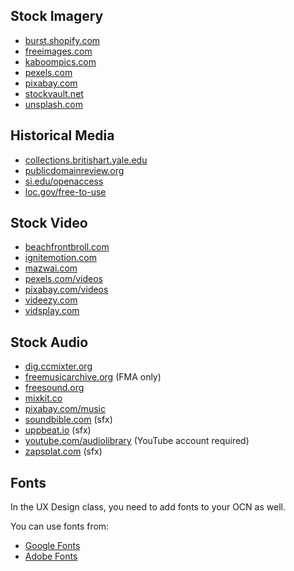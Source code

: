## Stock Imagery

- [burst.shopify.com](https://burst.shopify.com)
- [freeimages.com](https://freeimages.com)
- [kaboompics.com](https://kaboompics.com)
- [pexels.com](https://pexels.com)
- [pixabay.com](https://pixabay.com)
- [stockvault.net](https://stockvault.net)
- [unsplash.com](https://unsplash.com)

## Historical Media

- [collections.britishart.yale.edu](https://collections.britishart.yale.edu)
- [publicdomainreview.org](https://publicdomainreview.org)
- [si.edu/openaccess](https://si.edu/openaccess)
- [loc.gov/free-to-use](https://loc.gov/free-to-use)

## Stock Video

- [beachfrontbroll.com](https://beachfrontbroll.com)
- [ignitemotion.com](https://ignitemotion.com)
- [mazwai.com](https://mazwai.com)
- [pexels.com/videos](https://pexels.com/videos)
- [pixabay.com/videos](https://pixabay.com/videos)
- [videezy.com](https://videezy.com)
- [vidsplay.com](https://vidsplay.com)

## Stock Audio

- [dig.ccmixter.org](https://dig.ccmixter.org)
- [freemusicarchive.org](https://freemusicarchive.org) (FMA only)
- [freesound.org](https://freesound.org)
- [mixkit.co](https://mixkit.co)
- [pixabay.com/music](https://pixabay.com/music)
- [soundbible.com](https://soundbible.com) (sfx)
- [uppbeat.io](https://uppbeat.io) (sfx)
- [youtube.com/audiolibrary](https://youtube.com/audiolibrary) (YouTube account required)
- [zapsplat.com](https://zapsplat.com) (sfx)

## Fonts

In the UX Design class, you need to add fonts to your OCN as well.

You can use fonts from:

- [Google Fonts](https://fonts.google.com)
- [Adobe Fonts](https://fonts.adobe.com/fonts)
